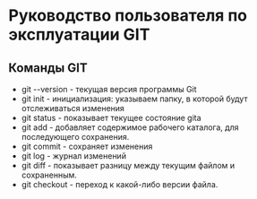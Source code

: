 # Руководство пользователя по эксплуатации GIT
## Команды GIT 

* git --version - текущая версия программы Git
* git init - инициализация: указываем папку, в которой будут отслеживаться изменения
* git status - показывает текущее состояние gita
* git add - добавляет содержимое рабочего каталога, для последующего сохранения. 
* git commit - сохраняет изменения
* git log - журнал изменений
* git diff - показывает разницу между текущим файлом и сохраненным. 
* git checkout - переход к какой-либо версии файла. 